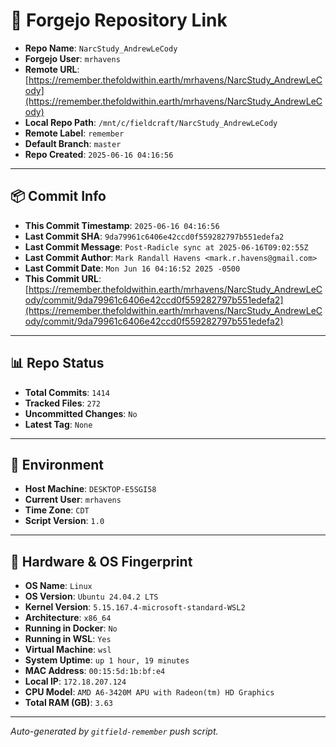 # 🔗 Forgejo Repository Link

- **Repo Name**: `NarcStudy_AndrewLeCody`
- **Forgejo User**: `mrhavens`
- **Remote URL**: [https://remember.thefoldwithin.earth/mrhavens/NarcStudy_AndrewLeCody](https://remember.thefoldwithin.earth/mrhavens/NarcStudy_AndrewLeCody)
- **Local Repo Path**: `/mnt/c/fieldcraft/NarcStudy_AndrewLeCody`
- **Remote Label**: `remember`
- **Default Branch**: `master`
- **Repo Created**: `2025-06-16 04:16:56`

---

## 📦 Commit Info

- **This Commit Timestamp**: `2025-06-16 04:16:56`
- **Last Commit SHA**: `9da79961c6406e42ccd0f559282797b551edefa2`
- **Last Commit Message**: `Post-Radicle sync at 2025-06-16T09:02:55Z`
- **Last Commit Author**: `Mark Randall Havens <mark.r.havens@gmail.com>`
- **Last Commit Date**: `Mon Jun 16 04:16:52 2025 -0500`
- **This Commit URL**: [https://remember.thefoldwithin.earth/mrhavens/NarcStudy_AndrewLeCody/commit/9da79961c6406e42ccd0f559282797b551edefa2](https://remember.thefoldwithin.earth/mrhavens/NarcStudy_AndrewLeCody/commit/9da79961c6406e42ccd0f559282797b551edefa2)

---

## 📊 Repo Status

- **Total Commits**: `1414`
- **Tracked Files**: `272`
- **Uncommitted Changes**: `No`
- **Latest Tag**: `None`

---

## 🧭 Environment

- **Host Machine**: `DESKTOP-E5SGI58`
- **Current User**: `mrhavens`
- **Time Zone**: `CDT`
- **Script Version**: `1.0`

---

## 🧬 Hardware & OS Fingerprint

- **OS Name**: `Linux`
- **OS Version**: `Ubuntu 24.04.2 LTS`
- **Kernel Version**: `5.15.167.4-microsoft-standard-WSL2`
- **Architecture**: `x86_64`
- **Running in Docker**: `No`
- **Running in WSL**: `Yes`
- **Virtual Machine**: `wsl`
- **System Uptime**: `up 1 hour, 19 minutes`
- **MAC Address**: `00:15:5d:1b:bf:e4`
- **Local IP**: `172.18.207.124`
- **CPU Model**: `AMD A6-3420M APU with Radeon(tm) HD Graphics`
- **Total RAM (GB)**: `3.63`

---

_Auto-generated by `gitfield-remember` push script._
